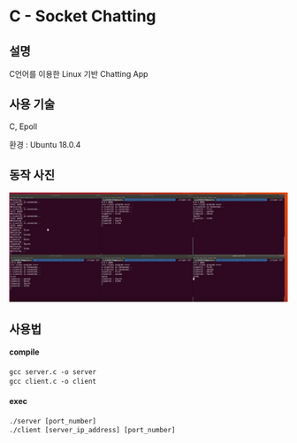 # C - Socket Chatting



## 설명

C언어를 이용한 Linux 기반 Chatting App



## 사용 기술

C, Epoll

환경 : Ubuntu 18.0.4



## 동작 사진

![1](img/1.png)



## 사용법

#### compile

```ps
gcc server.c -o server
gcc client.c -o client

```

#### exec

```pseudocode
./server [port_number]
./client [server_ip_address] [port_number]
```



